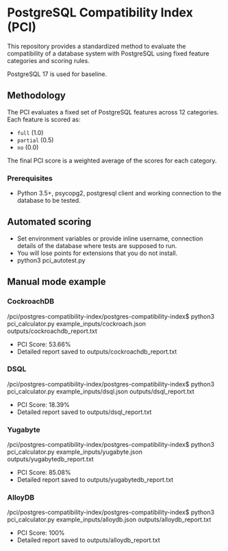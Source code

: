 # PostgreSQL Compatibility Index (PCI)

This repository provides a standardized method to evaluate the compatibility of a database system with PostgreSQL using fixed feature categories and scoring rules.

PostgreSQL 17 is used for baseline.

## Methodology

The PCI evaluates a fixed set of PostgreSQL features across 12 categories. Each feature is scored as:
- `full` (1.0)
- `partial` (0.5)
- `no` (0.0)

The final PCI score is a weighted average of the scores for each category.


### Prerequisites
- Python 3.5+, psycopg2, postgresql client and working connection to the database to be tested. 

## Automated scoring
- Set environment variables or provide inline username, connection details of the database where tests are supposed to run.
- You will lose points for extensions that you do not install.
- python3 pci_autotest.py   


## Manual mode example

### CockroachDB
/pci/postgres-compatibility-index/postgres-compatibility-index$ python3 pci_calculator.py example_inputs/cockroach.json outputs/cockroachdb_report.txt
- PCI Score: 53.66%
- Detailed report saved to outputs/cockroachdb_report.txt

### DSQL
/pci/postgres-compatibility-index/postgres-compatibility-index$ python3 pci_calculator.py example_inputs/dsql.json outputs/dsql_report.txt
- PCI Score: 18.39%
- Detailed report saved to outputs/dsql_report.txt

### Yugabyte
/pci/postgres-compatibility-index/postgres-compatibility-index$ python3 pci_calculator.py example_inputs/yugabyte.json outputs/yugabytedb_report.txt
- PCI Score: 85.08%
- Detailed report saved to outputs/yugabytedb_report.txt

### AlloyDB
/pci/postgres-compatibility-index/postgres-compatibility-index$ python3 pci_calculator.py example_inputs/alloydb.json outputs/alloydb_report.txt
- PCI Score: 100%
- Detailed report saved to outputs/alloydb_report.txt
